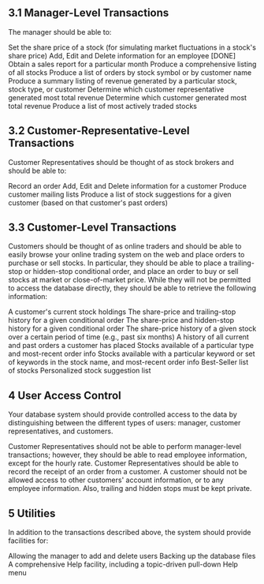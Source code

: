 3.1 Manager-Level Transactions
---------------------------------------
The manager should be able to:

Set the share price of a stock (for simulating market fluctuations in a stock's share price)
Add, Edit and Delete information for an employee [DONE]
Obtain a sales report for a particular month
Produce a comprehensive listing of all stocks
Produce a list of orders by stock symbol or by customer name
Produce a summary listing of revenue generated by a particular stock, stock type, or customer
Determine which customer representative generated most total revenue
Determine which customer generated most total revenue
Produce a list of most actively traded stocks

3.2 Customer-Representative-Level Transactions
---------------------------------------------------
Customer Representatives should be thought of as stock brokers and should be able to:

Record an order
Add, Edit and Delete information for a customer
Produce customer mailing lists
Produce a list of stock suggestions for a given customer (based on that customer's past orders)

3.3 Customer-Level Transactions
----------------------------------------------
Customers should be thought of as online traders and should be able to easily browse your online trading system on the web and place orders to purchase or sell stocks. In particular, they should be able to place a trailing-stop or hidden-stop conditional order, and place an order to buy or sell stocks at market or close-of-market price. While they will not be permitted to access the database directly, they should be able to retrieve the following information:

A customer's current stock holdings
The share-price and trailing-stop history for a given conditional order
The share-price and hidden-stop history for a given conditional order
The share-price history of a given stock over a certain period of time (e.g., past six months)
A history of all current and past orders a customer has placed
Stocks available of a particular type and most-recent order info
Stocks available with a particular keyword or set of keywords in the stock name, and most-recent order info
Best-Seller list of stocks
Personalized stock suggestion list

4 User Access Control
------------------------------------
Your database system should provide controlled access to the data by distinguishing between the different types of users: manager, customer representatives, and customers.

Customer Representatives should not be able to perform manager-level transactions; however, they should be able to read employee information, except for the hourly rate.
Customer Representatives should be able to record the receipt of an order from a customer.
A customer should not be allowed access to other customers' account information, or to any employee information. Also, trailing and hidden stops must be kept private.

5 Utilities
----------------------------------

In addition to the transactions described above, the system should provide facilities for:

Allowing the manager to add and delete users
Backing up the database files
A comprehensive Help facility, including a topic-driven pull-down Help menu